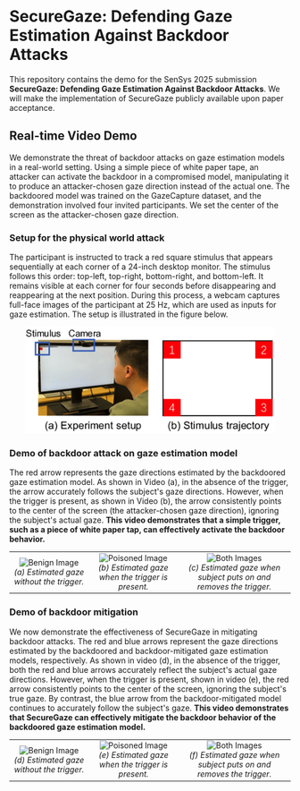 # SecureGaze: Defending Gaze Estimation Against Backdoor Attacks

This repository contains the demo for the SenSys 2025 submission **SecureGaze: Defending Gaze Estimation Against Backdoor Attacks**. We will make the implementation of SecureGaze publicly available upon paper acceptance.

## Real-time Video Demo
We demonstrate the threat of backdoor attacks on gaze estimation models in a real-world setting. Using a simple piece of white paper tape, an attacker can activate the backdoor in a compromised model, manipulating it to produce an attacker-chosen gaze direction instead of the actual one. The backdoored model was trained on the GazeCapture dataset, and the demonstration involved four invited participants. We set the center of the screen as the attacker-chosen gaze direction.

### Setup for the physical world attack
The participant is instructed to track a red square stimulus that appears sequentially at each corner of a 24-inch desktop monitor. The stimulus follows this order: top-left, top-right, bottom-right, and bottom-left. It remains visible at each corner for four seconds before disappearing and reappearing at the next position. During this process, a webcam captures full-face images of the participant at 25 Hz, which are used as inputs for gaze estimation. The setup is illustrated in the figure below.

<div align=center>
<img src="https://github.com/SecureGaze/SecureGaze/blob/main/figures/gaze_pipeline.png" alt="My Image" width="450"/>
</div>

### Demo of backdoor attack on gaze estimation model
The red arrow represents the gaze directions estimated by the backdoored gaze estimation model. As shown in Video (a), in the absence of the trigger, the arrow accurately follows the subject's gaze directions. However, when the trigger is present, as shown in Video (b), the arrow consistently points to the center of the screen (the attacker-chosen gaze direction), ignoring the subject's actual gaze. **This video demonstrates that a simple trigger, such as a piece of white paper tap, can effectively activate the backdoor behavior.**

<table style="border: none;">
  <tr>
    <td align="center">
      <img src="https://github.com/SecureGaze/SecureGaze/blob/main/figures/backdoor_benign.gif" alt="Benign Image" width="250"/>
      <br><em>(a) Estimated gaze without the trigger.</em>
    </td>
    <td align="center">
      <img src="https://github.com/SecureGaze/SecureGaze/blob/main/figures/backdoor_poisoned.gif" alt="Poisoned Image" width="250"/>
      <br><em>(b) Estimated gaze when the trigger is present. </em>
    </td>
    <td align="center">
      <img src="https://github.com/SecureGaze/SecureGaze/blob/main/figures/backdoor_both.gif" alt="Both Images" width="250"/>
      <br><em>(c) Estimated gaze when subject puts on and removes the trigger.</em>
    </td>
  </tr>
</table>




### Demo of backdoor mitigation
We now demonstrate the effectiveness of SecureGaze in mitigating backdoor attacks. The red and blue arrows represent the gaze directions estimated by the backdoored and backdoor-mitigated gaze estimation models, respectively. As shown in video (d), in the absence of the trigger, both the red and blue arrows accurately reflect the subject's actual gaze directions. However, when the trigger is present, shown in video (e), the red arrow consistently points to the center of the screen, ignoring the subject's true gaze. By contrast, the blue arrow from the backdoor-mitigated model continues to accurately follow the subject's gaze. **This video demonstrates that SecureGaze can effectively mitigate the backdoor behavior of the backdoored gaze estimation model.**

<table>
  <tr>
    <td align="center">
      <img src="https://github.com/SecureGaze/SecureGaze/blob/main/figures/mitigated_benign.gif" alt="Benign Image" width="250"/>
      <br><em>(d) Estimated gaze without the trigger.</em>
    </td>
    <td align="center">
      <img src="https://github.com/SecureGaze/SecureGaze/blob/main/figures/mitigated_poisoned.gif" alt="Poisoned Image" width="250"/>
      <br><em>(e) Estimated gaze when the trigger is present. </em>
    </td>
    <td align="center">
      <img src="https://github.com/SecureGaze/SecureGaze/blob/main/figures/mitigated_both.gif" alt="Both Images" width="250"/>
      <br><em>(f) Estimated gaze when subject puts on and removes the trigger.</em>
    </td>
  </tr>
</table>


